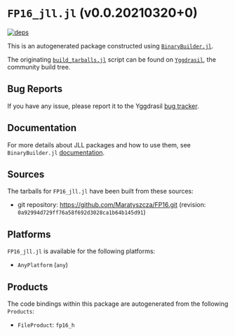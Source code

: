 # `FP16_jll.jl` (v0.0.20210320+0)

[![deps](https://juliahub.com/docs/FP16_jll/deps.svg)](https://juliahub.com/ui/Packages/FP16_jll/iZw2O?page=2)

This is an autogenerated package constructed using [`BinaryBuilder.jl`](https://github.com/JuliaPackaging/BinaryBuilder.jl).

The originating [`build_tarballs.jl`](https://github.com/JuliaPackaging/Yggdrasil/blob/d6314eb2b0394d8533ed7febc50cda734c6e7e30/F/FP16/build_tarballs.jl) script can be found on [`Yggdrasil`](https://github.com/JuliaPackaging/Yggdrasil/), the community build tree.

## Bug Reports

If you have any issue, please report it to the Yggdrasil [bug tracker](https://github.com/JuliaPackaging/Yggdrasil/issues).

## Documentation

For more details about JLL packages and how to use them, see `BinaryBuilder.jl` [documentation](https://docs.binarybuilder.org/stable/jll/).

## Sources

The tarballs for `FP16_jll.jl` have been built from these sources:

* git repository: https://github.com/Maratyszcza/FP16.git (revision: `0a92994d729ff76a58f692d3028ca1b64b145d91`)

## Platforms

`FP16_jll.jl` is available for the following platforms:

* `AnyPlatform` (`any`)

## Products

The code bindings within this package are autogenerated from the following `Products`:

* `FileProduct`: `fp16_h`
